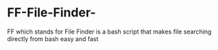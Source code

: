 # FF-File-Finder-
FF which stands for File Finder is a bash script that makes file searching directly from bash easy and fast
